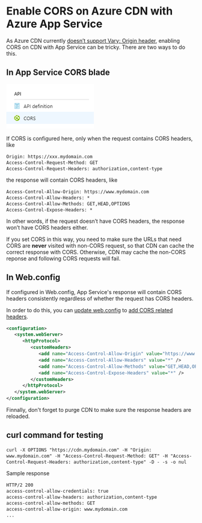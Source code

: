 # Enable CORS on Azure CDN with Azure App Service

As Azure CDN currently [doesn’t support Vary: Origin header](https://feedback.azure.com/forums/169397-cdn/suggestions/6275266-cdn-support-vary-origin-header), enabling CORS on CDN with App Service can be tricky. 
There are two ways to do this. 

## In App Service CORS blade

![](cors.png)
 
If CORS is configured here, only when the request contains CORS headers, like 

```http
Origin: https://xxx.mydomain.com
Access-Control-Request-Method: GET
Access-Control-Request-Headers: authorization,content-type
```

the response will contain CORS headers, like 

```http
Access-Control-Allow-Origin: https://www.mydomain.com
Access-Control-Allow-Headers: *
Access-Control-Allow-Methods: GET,HEAD,OPTIONS
Access-Control-Expose-Headers: *
```

In other words, if the request doesn’t have CORS headers, the response won’t have CORS headers either. 

If you set CORS in this way, you need to make sure the URLs that need CORS are **never** visited with non-CORS request, so that CDN can cache the correct response with CORS. Otherwise, CDN may cache the non-CORS reponse and following CORS requests will fail.

## In Web.config

If configured in Web.config, App Service's response will contain CORS headers consistently regardless of whether the request has CORS headers. 

In order to do this, you can [update web.config](https://docs.microsoft.com/en-us/iis/configuration/system.webserver/httpprotocol/customheaders/#configuration-sample) to [add CORS related headers](https://docs.microsoft.com/en-us/azure/cdn/cdn-cors#one-regular-expression-with-all-valid-origins).

```xml
<configuration>
   <system.webServer>
      <httpProtocol>
         <customHeaders>
            <add name="Access-Control-Allow-Origin" value="https://www.mydomain.com" />
            <add name="Access-Control-Allow-Headers" value="*" />
            <add name="Access-Control-Allow-Methods" value="GET,HEAD,OPTIONS" />
            <add name="Access-Control-Expose-Headers" value="*" />
         </customHeaders>
      </httpProtocol>
   </system.webServer>
</configuration>
```

Finnally, don't forget to purge CDN to make sure the response headers are reloaded. 

## curl command for testing 

```batch
curl -X OPTIONS "https://cdn.mydomain.com" -H "Origin: www.mydomain.com" -H "Access-Control-Request-Method: GET" -H "Access-Control-Request-Headers: authorization,content-type" -D - -s -o nul
```

Sample response
```http
HTTP/2 200
access-control-allow-credentials: true
access-control-allow-headers: authorization,content-type
access-control-allow-methods: GET
access-control-allow-origin: www.mydomain.com
...
```
